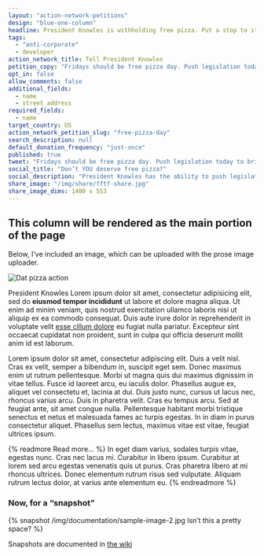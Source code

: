 ```yaml
---
layout: "action-network-petitions"
design: "blue-one-column"
headline: President Knowles is withholding free pizza. Put a stop to it now.
tags:
  - "anti-corporate"
  - developer
action_network_title: Tell President Knowles
petition_copy: "Fridays should be free pizza day. Push legislation today to bring pizza into the lives of all Americans!"
opt_in: false
allow_comments: false
additional_fields:
  - name
  - street_address
required_fields:
  - name
target_country: US
action_network_petition_slug: "free-pizza-day"
search_description: null
default_donation_frequency: "just-once"
published: true
tweet: "Fridays should be free pizza day. Push legislation today to bring pizza into the lives of all Americans!"
social_title: "Don’t YOU deserve free pizza?"
social_description: "President Knowles has the ability to push legislation today to bring pizza into the lives of all Americans! Make sure she hears your voice."
share_image: "/img/share/fftf-share.jpg"
share_image_dims: 1400 x 553
---
```


## This column will be rendered as the main portion of the page

Below, I’ve included an image, which can be uploaded with the prose image uploader.

![Dat pizza action](/img/documentation/sample-image-1.jpg)

President Knowles Lorem ipsum dolor sit amet, consectetur adipisicing elit, sed do **eiusmod tempor incididunt** ut labore et dolore magna aliqua. Ut enim ad minim veniam, quis nostrud exercitation ullamco laboris nisi ut aliquip ex ea commodo consequat. Duis aute irure dolor in reprehenderit in voluptate velit [esse cillum dolore](https://www.fightforthefuture.org/) eu fugiat nulla pariatur. Excepteur sint occaecat cupidatat non proident, sunt in culpa qui officia deserunt mollit anim id est laborum.

Lorem ipsum dolor sit amet, consectetur adipiscing elit. Duis a velit nisl. Cras ex velit, semper a bibendum in, suscipit eget sem. Donec maximus enim ut rutrum pellentesque. Morbi ut magna quis dui maximus dignissim in vitae tellus. Fusce id laoreet arcu, eu iaculis dolor. Phasellus augue ex, aliquet vel consectetu et, lacinia at dui. Duis justo nunc, cursus ut lacus nec, rhoncus varius arcu. Duis in pharetra velit. Cras eu tempus arcu. Sed at feugiat ante, sit amet congue nulla. Pellentesque habitant morbi tristique senectus et netus et malesuada fames ac turpis egestas. In in diam in purus consectetur aliquet. Phasellus sem lectus, maximus vitae est vitae, feugiat ultrices ipsum.

{% readmore Read more… %}
In eget diam varius, sodales turpis vitae, egestas nunc. Cras nec lacus mi. Curabitur in libero ipsum. Curabitur at lorem sed arcu egestas venenatis quis ut purus. Cras pharetra libero at mi rhoncus ultrices. Donec elementum rutrum risus sed vulputate. Aliquam rutrum lectus dolor, at varius ante elementum eu.
{% endreadmore %}

### Now, for a “snapshot”

{% snapshot /img/documentation/sample-image-2.jpg Isn’t this a pretty space? %}

Snapshots are documented in [the wiki](https://github.com/fightforthefuture/fightforthefuture.github.io/wiki/%22snapshot%22-tag)
